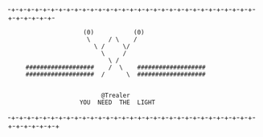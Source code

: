 -+-+-+-+-+-+-+-+-+-+-+-+-+-+-+-+-+-+-+-+-+-+-+-+-+-+-+-+-+-+-+-+-+-+-+-+-+-

                         (0)           (0)                                     
                          \     / \    /                                     
                            \ /     \/                                        
                              \     /                                         
                                \ /                                          
         ###################    /  \    ###################                   
         ###################  /      \  ###################                   


                              @Trealer
                        YOU  NEED  THE  LIGHT
-+-+-+-+-+-+-+-+-+-+-+-+-+-+-+-+-+-+-+-+-+-+-+-+-+-+-+-+-+-+-+-+-+-+-+-+-+-+
<!---
Emmanuelkhisa/Emmanuelkhisa is a ✨ special ✨ repository because its `README.md` (this file) appears on your GitHub profile.
You can click the Preview link to take a look at your changes.
--->
